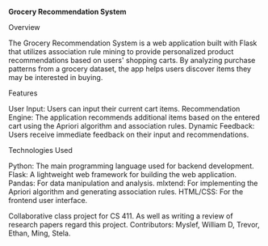 **Grocery Recommendation System**

Overview

The Grocery Recommendation System is a web application built with Flask that utilizes association rule mining to provide personalized product recommendations based on users' shopping carts. By analyzing purchase patterns from a grocery dataset, the app helps users discover items they may be interested in buying.

Features

User Input: Users can input their current cart items.
Recommendation Engine: The application recommends additional items based on the entered cart using the Apriori algorithm and association rules.
Dynamic Feedback: Users receive immediate feedback on their input and recommendations.

Technologies Used

Python: The main programming language used for backend development.
Flask: A lightweight web framework for building the web application.
Pandas: For data manipulation and analysis.
mlxtend: For implementing the Apriori algorithm and generating association rules.
HTML/CSS: For the frontend user interface.

Collaborative class project for CS 411. As well as writing a review of research papers regard this project. 
Contributors: Myslef, William D, Trevor, Ethan, Ming, Stela.
